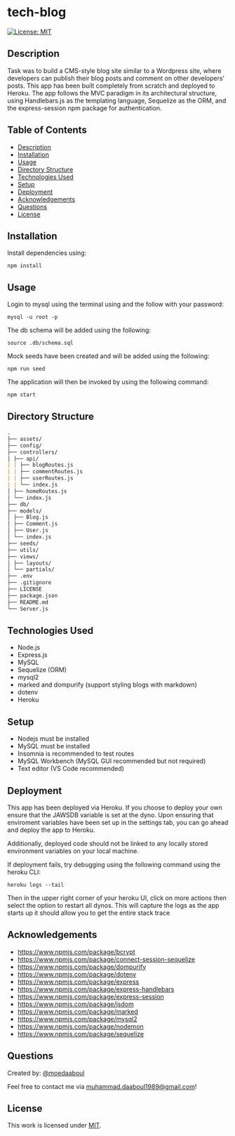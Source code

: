 # tech-blog

[![License: MIT](https://img.shields.io/badge/License-MIT-yellow.svg)](https://opensource.org/licenses/MIT)

## Description

Task was to build a CMS-style blog site similar to a Wordpress site, where developers can publish their blog posts and comment on other developers’ posts. This app has been built completely from scratch and deployed to Heroku. The app follows the MVC paradigm in its architectural structure, using Handlebars.js as the templating language, Sequelize as the ORM, and the express-session npm package for authentication.

## Table of Contents

- [Description](#description)
- [Installation](#installation)
- [Usage](#usage)
- [Directory Structure](#directory-structure)
- [Technologies Used](#technologies-used)
- [Setup](#setup)
- [Deployment](#deployment)
- [Acknowledgements](#acknowledgements)
- [Questions](#questions)
- [License](#license)

## Installation

​Install dependencies using:

    npm install

## Usage

Login to mysql using the terminal using and the follow with your password:

    mysql -u root -p

The db schema will be added using the following:

```mysql
source .db/schema.sql

```

Mock seeds have been created and will be added using the following:

    npm run seed

The application will then be invoked by using the following command:

    npm start

## Directory Structure

```md
.
├── assets/
├── config/
├── controllers/
│ ├── api/
| | ├── blogRoutes.js
| | ├── commentRoutes.js
| | ├── userRoutes.js
| | └── index.js
│ ├── homeRoutes.js
│ └── index.js
├── db/
├── models/
│ ├── Blog.js
│ ├── Comment.js
│ ├── User.js
│ └── index.js
├── seeds/
├── utils/
├── views/
│ ├── layouts/
│ └── partials/
├── .env
├── .gitignore
├── LICENSE
├── package.json
├── README.md
└── Server.js
```

## Technologies Used

- Node.js
- Express.js
- MySQL
- Sequelize (ORM)
- mysql2
- marked and dompurify (support styling blogs with markdown)
- dotenv
- Heroku

## Setup

- Nodejs must be installed
- MySQL must be installed
- Insomnia is recommended to test routes
- MySQL Workbench (MySQL GUI recommended but not required)
- Text editor (VS Code recommended)

## Deployment

This app has been deployed via Heroku. If you choose to deploy your own ensure that the JAWSDB variable is set at the dyno. Upon ensuring that enviroment variables have been set up in the settings tab, you can go ahead and deploy the app to Heroku.

Additionally, deployed code should not be linked to any locally stored environment variables on your local machine.

If deployment fails, try debugging using the following command using the heroku CLI:

    heroku logs --tail

Then in the upper right corner of your heroku UI, click on more actions then select the option to restart all dynos. This will capture the logs as the app starts up it should allow you to get the entire stack trace

## Acknowledgements

- https://www.npmjs.com/package/bcrypt
- https://www.npmjs.com/package/connect-session-sequelize
- https://www.npmjs.com/package/dompurify
- https://www.npmjs.com/package/dotenv
- https://www.npmjs.com/package/express
- https://www.npmjs.com/package/express-handlebars
- https://www.npmjs.com/package/express-session
- https://www.npmjs.com/package/jsdom
- https://www.npmjs.com/package/marked
- https://www.npmjs.com/package/mysql2
- https://www.npmjs.com/package/nodemon
- https://www.npmjs.com/package/sequelize

## Questions

Created by: [@moedaaboul](https://github.com/moedaaboul)

Feel free to contact me via [muhammad.daaboul1989@gmail.com](muhammad.daaboul1989@gmail.com)!

## License

This work is licensed under
[MIT](#).
